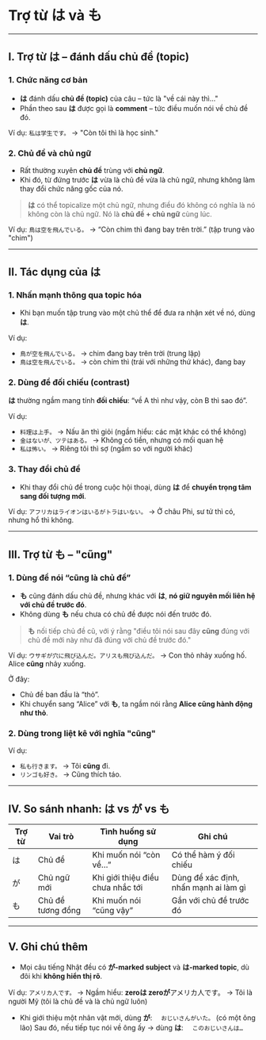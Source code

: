 # Trợ từ **は** và **も**

---

## I. Trợ từ **は** – đánh dấu **chủ đề** (topic)

### 1. Chức năng cơ bản

* **は** đánh dấu **chủ đề (topic)** của câu – tức là "về cái này thì..."
* Phần theo sau **は** được gọi là **comment** – tức điều muốn nói về chủ đề đó.

Ví dụ:
`私は学生です。` → "Còn tôi thì là học sinh."

### 2. Chủ đề và chủ ngữ

* Rất thường xuyên **chủ đề** trùng với **chủ ngữ**.
* Khi đó, từ đứng trước **は** vừa là chủ đề vừa là chủ ngữ, nhưng không làm thay đổi chức năng gốc của nó.

> **は** có thể topicalize một chủ ngữ, nhưng điều đó không có nghĩa là nó không còn là chủ ngữ. Nó là **chủ đề + chủ ngữ** cùng lúc.

Ví dụ:
`鳥は空を飛んでいる。`
→ “Còn chim thì đang bay trên trời.” (tập trung vào "chim")

---

## II. Tác dụng của **は**

### 1. Nhấn mạnh thông qua **topic hóa**

* Khi bạn muốn tập trung vào một chủ thể để đưa ra nhận xét về nó, dùng **は**.

Ví dụ:

* `鳥が空を飛んでいる。` → chim đang bay trên trời (trung lập)
* `鳥は空を飛んでいる。` → còn chim thì (trái với những thứ khác), đang bay

### 2. Dùng để đối chiếu (contrast)

**は** thường ngầm mang tính **đối chiếu**: “về A thì như vậy, còn B thì sao đó”.

Ví dụ:

* `料理は上手。` → Nấu ăn thì giỏi (ngầm hiểu: các mặt khác có thể không)
* `金はないが、ツテはある。` → Không có tiền, nhưng có mối quan hệ
* `私は怖い。` → Riêng tôi thì sợ (ngầm so với người khác)

### 3. Thay đổi chủ đề

* Khi thay đổi chủ đề trong cuộc hội thoại, dùng **は** để **chuyển trọng tâm sang đối tượng mới**.

Ví dụ:
`アフリカはライオンはいるがトラはいない。`
→ Ở châu Phi, sư tử thì có, nhưng hổ thì không.

---

## III. Trợ từ **も** – "cũng"

### 1. Dùng để nói **“cũng là chủ đề”**

* **も** cũng đánh dấu chủ đề, nhưng khác với **は**, **nó giữ nguyên mối liên hệ với chủ đề trước đó**.
* Không dùng **も** nếu chưa có chủ đề được nói đến trước đó.

> **も** nối tiếp chủ đề cũ, với ý rằng "điều tôi nói sau đây **cũng** đúng với chủ đề mới này như đã đúng với chủ đề trước đó."

Ví dụ:
`ウサギが穴に飛び込んだ。アリスも飛び込んだ。`
→ Con thỏ nhảy xuống hố. Alice **cũng** nhảy xuống.

Ở đây:

* Chủ đề ban đầu là “thỏ”.
* Khi chuyển sang “Alice” với **も**, ta ngầm nói rằng **Alice cũng hành động như thỏ**.

### 2. Dùng trong liệt kê với nghĩa "cũng"

Ví dụ:

* `私も行きます。` → Tôi **cũng** đi.
* `リンゴも好き。` → Cũng thích táo.

---

## IV. So sánh nhanh: **は vs が vs も**

| Trợ từ | Vai trò           | Tình huống sử dụng                | Ghi chú                               |
| ------ | ----------------- | --------------------------------- | ------------------------------------- |
| は      | Chủ đề            | Khi muốn nói “còn về…”            | Có thể hàm ý đối chiếu                |
| が      | Chủ ngữ mới       | Khi giới thiệu điều chưa nhắc tới | Dùng để xác định, nhấn mạnh ai làm gì |
| も      | Chủ đề tương đồng | Khi muốn nói “cũng vậy”           | Gắn với chủ đề trước đó               |

---

## V. Ghi chú thêm

* Mọi câu tiếng Nhật đều có **が-marked subject** và **は-marked topic**, dù đôi khi **không hiển thị rõ**.

Ví dụ:
`アメリカ人です。`
→ Ngầm hiểu: **zeroは zeroが**アメリカ人です。
→ Tôi là người Mỹ (tôi là chủ đề và là chủ ngữ luôn)

* Khi giới thiệu một nhân vật mới, dùng **が**:
  　`おじいさんがいた。` (có một ông lão)
  Sau đó, nếu tiếp tục nói về ông ấy → dùng **は**:
  　`このおじいさんは…`
